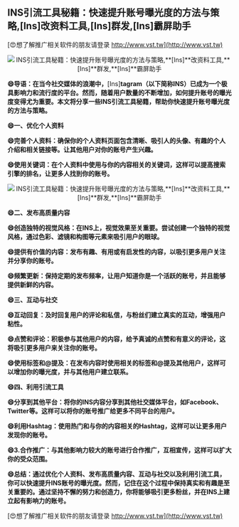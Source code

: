 ## **INS引流工具秘籍：快速提升账号曝光度的方法与策略,**[Ins]**改资料工具,**[Ins]**群发,**[Ins]**霸屏助手**

[😍想了解推广相关软件的朋友请登录 http://www.vst.tw](http://www.vst.tw)

 <center><img src="https://vst.tw/MP4/tuiguang/png/1.png" alt="INS引流工具秘籍：快速提升账号曝光度的方法与策略,**[Ins]**改资料工具,**[Ins]**群发,**[Ins]**霸屏助手"></center>

**😄导语：在当今社交媒体的浪潮中，**[Ins]**tagram（以下简称INS）已成为一个极具影响力和流行度的平台。然而，随着用户数量的不断增加，如何提升账号的曝光度变得尤为重要。本文将分享一些INS引流工具秘籍，帮助你快速提升账号曝光度的方法与策略。**

**😄一、优化个人资料**

**😄完善个人资料：确保你的个人资料页面包含清晰、吸引人的头像、有趣的个人介绍和相关链接等。让其他用户对你的账号产生兴趣。**

**😄使用关键词：在个人资料中使用与你的内容相关的关键词，这样可以提高搜索引擎的排名，让更多人找到你的账号。**

 <center><img src="https://vst.tw/MP4/tuiguang/png/7.png" alt="INS引流工具秘籍：快速提升账号曝光度的方法与策略,**[Ins]**改资料工具,**[Ins]**群发,**[Ins]**霸屏助手"></center>

**😄二、发布高质量内容**

**😄创造独特的视觉风格：在INS上，视觉效果至关重要。尝试创建一个独特的视觉风格，通过色彩、滤镜和构图等元素来吸引用户的眼球。**

**😄提供有价值的内容：发布有趣、有用或有启发性的内容，以吸引更多用户关注并分享你的账号。**

**😄频繁更新：保持定期的发布频率，让用户知道你是一个活跃的账号，并且能够提供新鲜的内容。**

**😄三、互动与社交**

**😄互动回复：及时回复用户的评论和私信，与粉丝们建立真实的互动，增强用户粘性。**

**😄点赞和评论：积极参与其他用户的内容，给予真诚的点赞和有意义的评论，这将吸引更多用户来关注你的账号。**

**😄使用标签和@提及：在发布内容时使用相关的标签和@提及其他用户，这样可以增加你的曝光度，并与其他用户建立联系。**

**😄四、利用引流工具**

**😄分享到其他平台：将你的INS内容分享到其他社交媒体平台，如Facebook、Twitter等。这样可以将你的账号推广给更多不同平台的用户。**

**😄利用Hashtag：使用热门和与你的内容相关的Hashtag，这样可以让更多用户发现你的账号。**

**😄3.合作推广：与其他影响力较大的账号进行合作推广，互相宣传，这样可以扩大你的受众范围。**

**😄总结：通过优化个人资料、发布高质量内容、互动与社交以及利用引流工具，你可以快速提升INS账号的曝光度。然而，记住在这个过程中保持真实和有趣是至关重要的。通过坚持不懈的努力和创造力，你将能够吸引更多粉丝，并在INS上建立起有影响力的账号。**

[😍想了解推广相关软件的朋友请登录 http://www.vst.tw](http://www.vst.tw)



